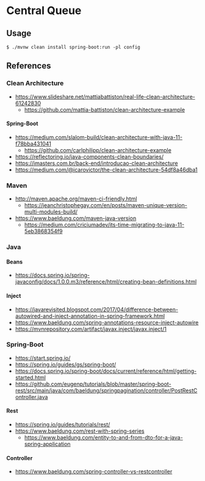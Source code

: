 # Central Queue

## Usage

```console
$ ./mvnw clean install spring-boot:run -pl config
```

## References

### Clean Architecture

- https://www.slideshare.net/mattiabattiston/real-life-clean-architecture-61242830
  - https://github.com/mattia-battiston/clean-architecture-example

#### Spring-Boot

- https://medium.com/slalom-build/clean-architecture-with-java-11-f78bba431041
  - https://github.com/carlphilipp/clean-architecture-example
- https://reflectoring.io/java-components-clean-boundaries/
- https://imasters.com.br/back-end/introducao-clean-architecture
- https://medium.com/@icarovictor/the-clean-architecture-54df8a46dba1

### Maven

- http://maven.apache.org/maven-ci-friendly.html
  - https://jeanchristophegay.com/en/posts/maven-unique-version-multi-modules-build/
- https://www.baeldung.com/maven-java-version
  - https://medium.com/criciumadev/its-time-migrating-to-java-11-5eb3868354f9

### Java

#### Beans

- https://docs.spring.io/spring-javaconfig/docs/1.0.0.m3/reference/html/creating-bean-definitions.html

#### Inject

- https://javarevisited.blogspot.com/2017/04/difference-between-autowired-and-inject-annotation-in-spring-framework.html
- https://www.baeldung.com/spring-annotations-resource-inject-autowire
- https://mvnrepository.com/artifact/javax.inject/javax.inject/1

### Spring-Boot

- https://start.spring.io/
- https://spring.io/guides/gs/spring-boot/
- https://docs.spring.io/spring-boot/docs/current/reference/html/getting-started.html
- https://github.com/eugenp/tutorials/blob/master/spring-boot-rest/src/main/java/com/baeldung/springpagination/controller/PostRestController.java

#### Rest

- https://spring.io/guides/tutorials/rest/
- https://www.baeldung.com/rest-with-spring-series
  - https://www.baeldung.com/entity-to-and-from-dto-for-a-java-spring-application

#### Controller

- https://www.baeldung.com/spring-controller-vs-restcontroller
